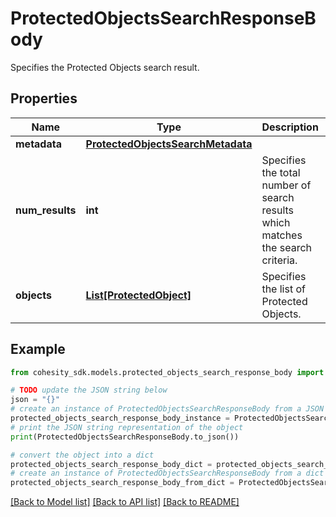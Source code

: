 # ProtectedObjectsSearchResponseBody

Specifies the Protected Objects search result.

## Properties

Name | Type | Description | Notes
------------ | ------------- | ------------- | -------------
**metadata** | [**ProtectedObjectsSearchMetadata**](ProtectedObjectsSearchMetadata.md) |  | [optional] 
**num_results** | **int** | Specifies the total number of search results which matches the search criteria. | [optional] 
**objects** | [**List[ProtectedObject]**](ProtectedObject.md) | Specifies the list of Protected Objects. | [optional] 

## Example

```python
from cohesity_sdk.models.protected_objects_search_response_body import ProtectedObjectsSearchResponseBody

# TODO update the JSON string below
json = "{}"
# create an instance of ProtectedObjectsSearchResponseBody from a JSON string
protected_objects_search_response_body_instance = ProtectedObjectsSearchResponseBody.from_json(json)
# print the JSON string representation of the object
print(ProtectedObjectsSearchResponseBody.to_json())

# convert the object into a dict
protected_objects_search_response_body_dict = protected_objects_search_response_body_instance.to_dict()
# create an instance of ProtectedObjectsSearchResponseBody from a dict
protected_objects_search_response_body_from_dict = ProtectedObjectsSearchResponseBody.from_dict(protected_objects_search_response_body_dict)
```
[[Back to Model list]](../README.md#documentation-for-models) [[Back to API list]](../README.md#documentation-for-api-endpoints) [[Back to README]](../README.md)


